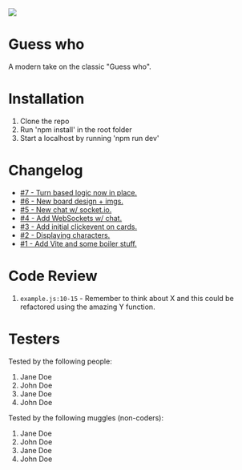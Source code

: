 <img src="https://media4.giphy.com/media/ArVhgElNEc42Q/giphy.gif?cid=ecf05e47n3mzafao2rtng7900jihcj6xoyndx1yj7if2vufh&rid=giphy.gif&ct=g" widt="100%">

# Guess who

A modern take on the classic "Guess who".

# Installation

1. Clone the repo
2. Run 'npm install' in the root folder
3. Start a localhost by running 'npm run dev'

# Changelog

-   [#7 - Turn based logic now in place.](https://github.com/chrs-m/guess-who/pull/7)
-   [#6 - New board design + imgs.](https://github.com/chrs-m/guess-who/pull/6)
-   [#5 - New chat w/ socket.io.](https://github.com/chrs-m/guess-who/pull/5)
-   [#4 - Add WebSockets w/ chat.](https://github.com/chrs-m/guess-who/pull/4)
-   [#3 - Add initial clickevent on cards.](https://github.com/chrs-m/guess-who/pull/3)
-   [#2 - Displaying characters.](https://github.com/chrs-m/guess-who/pull/2)
-   [#1 - Add Vite and some boiler stuff.](https://github.com/chrs-m/guess-who/pull/1)

# Code Review

1. `example.js:10-15` - Remember to think about X and this could be refactored using the amazing Y function.

# Testers

Tested by the following people:

1. Jane Doe
2. John Doe
3. Jane Doe
4. John Doe

Tested by the following muggles (non-coders):

1. Jane Doe
2. John Doe
3. Jane Doe
4. John Doe
